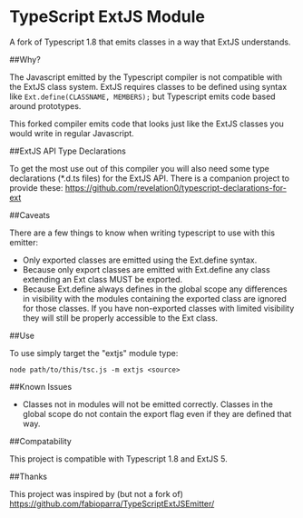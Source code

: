 TypeScript ExtJS Module
=======================

A fork of Typescript 1.8 that emits classes in a way that ExtJS understands.

##Why?

The Javascript emitted by the Typescript compiler is not compatible with the ExtJS class system. 
ExtJS requires classes to be defined using syntax like `Ext.define(CLASSNAME, MEMBERS);` but Typescript 
emits code based around prototypes.

This forked compiler emits code that looks just like the ExtJS classes you would write in regular Javascript.

##ExtJS API Type Declarations

To get the most use out of this compiler you will also need some type declarations (*.d.ts files) for the ExtJS API. 
There is a companion project to provide these: https://github.com/revelation0/typescript-declarations-for-ext

##Caveats

There are a few things to know when writing typescript to use with this emitter:
  * Only exported classes are emitted using the Ext.define syntax.
  * Because only export classes are emitted with Ext.define any class extending an Ext class MUST be exported.
  * Because Ext.define always defines in the global scope any differences in visibility with the modules containing
   the exported class are ignored for those classes. If you have non-exported classes with limited visibility they
   will still be properly accessible to the Ext class.

##Use

To use simply target the "extjs" module type:

```node path/to/this/tsc.js -m extjs <source>```

##Known Issues

  * Classes not in modules will not be emitted correctly. Classes in the global scope do not contain the export flag
   even if they are defined that way.

##Compatability

This project is compatible with Typescript 1.8 and ExtJS 5.

##Thanks

This project was inspired by (but not a fork of) https://github.com/fabioparra/TypeScriptExtJSEmitter/ 
